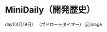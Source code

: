 # MiniDaily（開発歴史）
  day1(4月19日）
  （ポドローモタイマー）
![image](https://github.com/user-attachments/assets/724db85e-0f16-4160-ad82-5c2ba71e868f)



